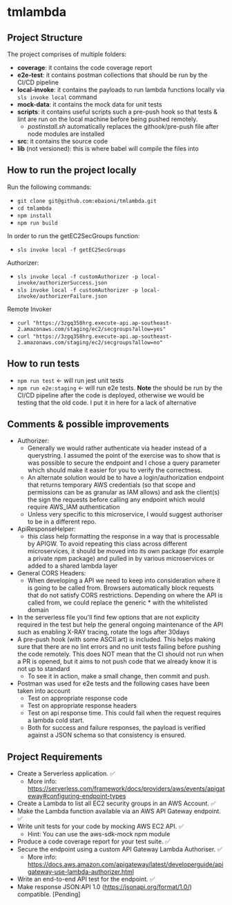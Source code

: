 # tmlambda  
  
## Project Structure
The project comprises of multiple folders:

 - **coverage**: it contains the code coverage report
 - **e2e-test**: it contains postman collections that should be run by the CI/CD pipeline 
 - **local-invoke**: it contains the payloads to run lambda functions locally via `sls invoke local` command
 - **mock-data**: it contains the mock data for unit tests
 - **scripts**: it contains useful scripts such a pre-push hook so that tests & lint are run on the local machine before being pushed remotely.
	 - *postinstall.sh* automatically replaces the githook/pre-push file after node modules are installed
 - **src**: it contains the source code
 - **lib** (not versioned): this is where babel will compile the files into

## How to run the project locally 
Run the following commands:

 - `git clone git@github.com:ebaioni/tmlambda.git`
 - `cd tmlambda`
 - `npm install`
 - `npm run build`

In order to run the  getEC2SecGroups function:

 - `sls invoke local -f getEC2SecGroups`

Authorizer:

 - `sls invoke local -f customAuthorizer -p local-invoke/authorizerSuccess.json`
 - `sls invoke local -f customAuthorizer -p local-invoke/authorizerFailure.json`

Remote Invoker

 - `curl "https://3zgq358hrg.execute-api.ap-southeast-2.amazonaws.com/staging/ec2/secgroups?allow=yes"`
 - `curl "https://3zgq358hrg.execute-api.ap-southeast-2.amazonaws.com/staging/ec2/secgroups?allow=no"`

## How to run tests
- `npm run test` <- will run jest unit tests
- `npm run e2e:staging` <- will run e2e tests. **Note** the should be run by the CI/CD pipeline after the code is deployed, otherwise we would be testing that the old code. I put it in here for a lack of alternative

## Comments & possible improvements
- Authorizer: 
    - Generally we would rather authenticate via header instead of a querystring. I assumed the point of the exercise was to show that is was possible to secure the endpoint and I chose a query parameter which should make it easier for you to verify the correctness.
    - An alternate solution would be to have a login/authorization endpoint that returns temporary AWS credentials (so that scope and permissions can be as granular as IAM allows) and ask the client(s) the sign the requests before calling any endpoint which would require AWS_IAM authentication 
    - Unless very specific to this microservice, I would suggest authoriser to be in a different repo.
- ApiResponseHelper:
    - this class help formatting the response in a way that is processable by APIGW. To avoid repeating this class across different microservices, it should be moved into its own package (for example a private npm package) and pulled in by various microservices or added to a shared lambda layer
- General CORS Headers:
    - When developing a API we need to keep into consideration where it is going to be called from. Browsers automatically block requests that do not satisfy CORS restrictions. 
    Depending on where the API is called from, we could replace the generic * with the whitelisted domain
- In the serverless file you'll find few options that are not explicity required in the test but help the general ongoing maintenance of the API such as enabling X-RAY tracing, rotate the logs after 30days  
- A pre-push hook (with some ASCII art) is included. This helps making sure that there are no lint errors and no unit tests failing before pushing the code remotely. This does NOT mean that the CI should not run when a PR is opened, but it aims to not push code that we already know it is not up to standard
    - To see it in action, make a small change, then commit and push.
- Postman was used for e2e tests and the following cases have been taken into account
    - Test on appropriate response code
    - Test on appropriate response headers
    - Test on api response time. This could fail when the request requires a lambda cold start.
    - Both for success and failure responses, the payload is verified against a JSON schema so that consistency is ensured.

## Project Requirements
- Create a Serverless application. ✅
    - More info: https://serverless.com/framework/docs/providers/aws/events/apigateway#configuring-endpoint-types
- Create a Lambda to list all EC2 security groups in an AWS Account. ✅
- Make the Lambda function available via an AWS API Gateway endpoint. ✅
- Write unit tests for your code by mocking AWS EC2 API. ✅
    - Hint: You can use the aws-sdk-mock npm module
- Produce a code coverage report for your test suite. ✅
- Secure the endpoint using a custom API Gateway Lambda Authoriser. ✅
    - More info: https://docs.aws.amazon.com/apigateway/latest/developerguide/apigateway-use-lambda-authorizer.html
- Write an end-to-end API test for the endpoint. ✅
- Make response JSON:API 1.0 (https://jsonapi.org/format/1.0/) compatible. [Pending]
